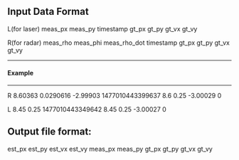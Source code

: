 ## Input Data Format
L(for laser) meas_px meas_py timestamp gt_px gt_py gt_vx gt_vy

R(for radar) meas_rho meas_phi meas_rho_dot timestamp gt_px gt_py gt_vx gt_vy

-----------------------------
#### Example
-----------------------------
R	8.60363	0.0290616	-2.99903	1477010443399637	8.6	0.25	-3.00029	0

L	8.45	0.25	1477010443349642	8.45	0.25	-3.00027	0 

## Output file format:
est_px est_py est_vx est_vy meas_px meas_py gt_px gt_py gt_vx gt_vy